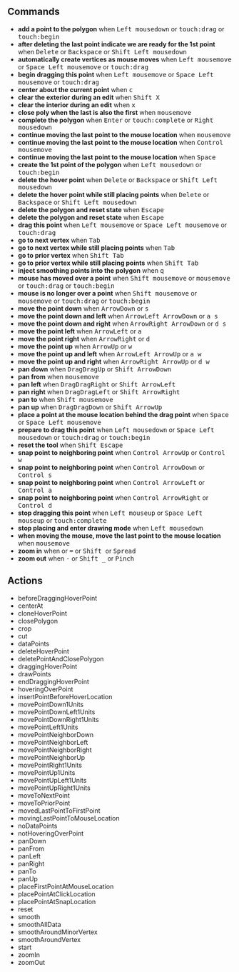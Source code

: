 ## Commands

-   <b>add a point to the polygon</b>
    when <kbd>Left mousedown</kbd> or <kbd>touch:drag</kbd> or <kbd>touch:begin</kbd>
-   <b>after deleting the last point indicate we are ready for the 1st point</b>
    when <kbd>Delete</kbd> or <kbd>Backspace</kbd> or <kbd>Shift Left mousedown</kbd>
-   <b>automatically create vertices as mouse moves</b>
    when <kbd>Left mousemove</kbd> or <kbd>Space Left mousemove</kbd> or <kbd>touch:drag</kbd>
-   <b>begin dragging this point</b>
    when <kbd>Left mousemove</kbd> or <kbd>Space Left mousemove</kbd> or <kbd>touch:drag</kbd>
-   <b>center about the current point</b>
    when <kbd>c</kbd>
-   <b>clear the exterior during an edit</b>
    when <kbd>Shift X</kbd>
-   <b>clear the interior during an edit</b>
    when <kbd>x</kbd>
-   <b>close poly when the last is also the first</b>
    when <kbd>mousemove</kbd>
-   <b>complete the polygon</b>
    when <kbd>Enter</kbd> or <kbd>touch:complete</kbd> or <kbd>Right mousedown</kbd>
-   <b>continue moving the last point to the mouse location</b>
    when <kbd>mousemove</kbd>
-   <b>continue moving the last point to the mouse location</b>
    when <kbd>Control mousemove</kbd>
-   <b>continue moving the last point to the mouse location</b>
    when <kbd>Space</kbd>
-   <b>create the 1st point of the polygon</b>
    when <kbd>Left mousedown</kbd> or <kbd>touch:begin</kbd>
-   <b>delete the hover point</b>
    when <kbd>Delete</kbd> or <kbd>Backspace</kbd> or <kbd>Shift Left mousedown</kbd>
-   <b>delete the hover point while still placing points</b>
    when <kbd>Delete</kbd> or <kbd>Backspace</kbd> or <kbd>Shift Left mousedown</kbd>
-   <b>delete the polygon and reset state</b>
    when <kbd>Escape</kbd>
-   <b>delete the polygon and reset state</b>
    when <kbd>Escape</kbd>
-   <b>drag this point</b>
    when <kbd>Left mousemove</kbd> or <kbd>Space Left mousemove</kbd> or <kbd>touch:drag</kbd>
-   <b>go to next vertex</b>
    when <kbd>Tab</kbd>
-   <b>go to next vertex while still placing points</b>
    when <kbd>Tab</kbd>
-   <b>go to prior vertex</b>
    when <kbd>Shift Tab</kbd>
-   <b>go to prior vertex while still placing points</b>
    when <kbd>Shift Tab</kbd>
-   <b>inject smoothing points into the polygon</b>
    when <kbd>q</kbd>
-   <b>mouse has moved over a point</b>
    when <kbd>Shift mousemove</kbd> or <kbd>mousemove</kbd> or <kbd>touch:drag</kbd> or <kbd>touch:begin</kbd>
-   <b>mouse is no longer over a point</b>
    when <kbd>Shift mousemove</kbd> or <kbd>mousemove</kbd> or <kbd>touch:drag</kbd> or <kbd>touch:begin</kbd>
-   <b>move the point down</b>
    when <kbd>ArrowDown</kbd> or <kbd>s</kbd>
-   <b>move the point down and left</b>
    when <kbd>ArrowLeft ArrowDown</kbd> or <kbd>a s</kbd>
-   <b>move the point down and right</b>
    when <kbd>ArrowRight ArrowDown</kbd> or <kbd>d s</kbd>
-   <b>move the point left</b>
    when <kbd>ArrowLeft</kbd> or <kbd>a</kbd>
-   <b>move the point right</b>
    when <kbd>ArrowRight</kbd> or <kbd>d</kbd>
-   <b>move the point up</b>
    when <kbd>ArrowUp</kbd> or <kbd>w</kbd>
-   <b>move the point up and left</b>
    when <kbd>ArrowLeft ArrowUp</kbd> or <kbd>a w</kbd>
-   <b>move the point up and right</b>
    when <kbd>ArrowRight ArrowUp</kbd> or <kbd>d w</kbd>
-   <b>pan down</b>
    when <kbd>DragDragUp</kbd> or <kbd>Shift ArrowDown</kbd>
-   <b>pan from</b>
    when <kbd>mousemove</kbd>
-   <b>pan left</b>
    when <kbd>DragDragRight</kbd> or <kbd>Shift ArrowLeft</kbd>
-   <b>pan right</b>
    when <kbd>DragDragLeft</kbd> or <kbd>Shift ArrowRight</kbd>
-   <b>pan to</b>
    when <kbd>Shift mousemove</kbd>
-   <b>pan up</b>
    when <kbd>DragDragDown</kbd> or <kbd>Shift ArrowUp</kbd>
-   <b>place a point at the mouse location behind the drag point</b>
    when <kbd>Space</kbd> or <kbd>Space Left mousemove</kbd>
-   <b>prepare to drag this point</b>
    when <kbd>Left mousedown</kbd> or <kbd>Space Left mousedown</kbd> or <kbd>touch:drag</kbd> or <kbd>touch:begin</kbd>
-   <b>reset the tool</b>
    when <kbd>Shift Escape</kbd>
-   <b>snap point to neighboring point</b>
    when <kbd>Control ArrowUp</kbd> or <kbd>Control w</kbd>
-   <b>snap point to neighboring point</b>
    when <kbd>Control ArrowDown</kbd> or <kbd>Control s</kbd>
-   <b>snap point to neighboring point</b>
    when <kbd>Control ArrowLeft</kbd> or <kbd>Control a</kbd>
-   <b>snap point to neighboring point</b>
    when <kbd>Control ArrowRight</kbd> or <kbd>Control d</kbd>
-   <b>stop dragging this point</b>
    when <kbd>Left mouseup</kbd> or <kbd>Space Left mouseup</kbd> or <kbd>touch:complete</kbd>
-   <b>stop placing and enter drawing mode</b>
    when <kbd>Left mousedown</kbd>
-   <b>when moving the mouse, move the last point to the mouse location</b>
    when <kbd>mousemove</kbd>
-   <b>zoom in</b>
    when <kbd> </kbd> or <kbd>=</kbd> or <kbd>Shift </kbd> or <kbd>Spread</kbd>
-   <b>zoom out</b>
    when <kbd>-</kbd> or <kbd>Shift \_</kbd> or <kbd>Pinch</kbd>

## Actions

-   beforeDraggingHoverPoint
-   centerAt
-   cloneHoverPoint
-   closePolygon
-   crop
-   cut
-   dataPoints
-   deleteHoverPoint
-   deletePointAndClosePolygon
-   draggingHoverPoint
-   drawPoints
-   endDraggingHoverPoint
-   hoveringOverPoint
-   insertPointBeforeHoverLocation
-   movePointDown1Units
-   movePointDownLeft1Units
-   movePointDownRight1Units
-   movePointLeft1Units
-   movePointNeighborDown
-   movePointNeighborLeft
-   movePointNeighborRight
-   movePointNeighborUp
-   movePointRight1Units
-   movePointUp1Units
-   movePointUpLeft1Units
-   movePointUpRight1Units
-   moveToNextPoint
-   moveToPriorPoint
-   movedLastPointToFirstPoint
-   movingLastPointToMouseLocation
-   noDataPoints
-   notHoveringOverPoint
-   panDown
-   panFrom
-   panLeft
-   panRight
-   panTo
-   panUp
-   placeFirstPointAtMouseLocation
-   placePointAtClickLocation
-   placePointAtSnapLocation
-   reset
-   smooth
-   smoothAllData
-   smoothAroundMinorVertex
-   smoothAroundVertex
-   start
-   zoomIn
-   zoomOut
